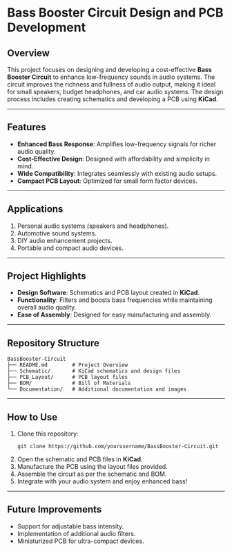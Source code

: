 # Bass Booster Circuit Design and PCB Development

## Overview
This project focuses on designing and developing a cost-effective **Bass Booster Circuit** to enhance low-frequency sounds in audio systems. The circuit improves the richness and fullness of audio output, making it ideal for small speakers, budget headphones, and car audio systems. The design process includes creating schematics and developing a PCB using **KiCad**.

---

## Features
- **Enhanced Bass Response**: Amplifies low-frequency signals for richer audio quality.
- **Cost-Effective Design**: Designed with affordability and simplicity in mind.
- **Wide Compatibility**: Integrates seamlessly with existing audio setups.
- **Compact PCB Layout**: Optimized for small form factor devices.

---

## Applications
1. Personal audio systems (speakers and headphones).
2. Automotive sound systems.
3. DIY audio enhancement projects.
4. Portable and compact audio devices.

---

## Project Highlights
- **Design Software**: Schematics and PCB layout created in **KiCad**.
- **Functionality**: Filters and boosts bass frequencies while maintaining overall audio quality.
- **Ease of Assembly**: Designed for easy manufacturing and assembly.

---

## Repository Structure
```
BassBooster-Circuit
├── README.md        # Project Overview
├── Schematic/       # KiCad schematics and design files
├── PCB_Layout/      # PCB layout files
├── BOM/             # Bill of Materials
└── Documentation/   # Additional documentation and images
```

---

## How to Use
1. Clone this repository:  
   ```
   git clone https://github.com/yourusername/BassBooster-Circuit.git
   ```
2. Open the schematic and PCB files in **KiCad**.
3. Manufacture the PCB using the layout files provided.
4. Assemble the circuit as per the schematic and BOM.
5. Integrate with your audio system and enjoy enhanced bass!

---

## Future Improvements
- Support for adjustable bass intensity.
- Implementation of additional audio filters.
- Miniaturized PCB for ultra-compact devices.
